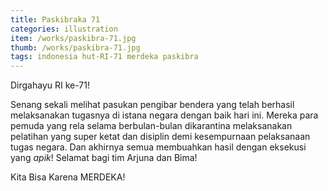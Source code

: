 ```yaml
---
title: Paskibraka 71
categories: illustration
item: /works/paskibra-71.jpg
thumb: /works/paskibra-71.jpg
tags: indonesia hut-RI-71 merdeka paskibra
---
```

Dirgahayu RI ke-71!

Senang sekali melihat pasukan pengibar bendera yang telah berhasil melaksanakan tugasnya di istana negara dengan baik hari ini. Mereka para pemuda yang rela selama berbulan-bulan dikarantina melaksanakan pelatihan yang super ketat dan disiplin demi kesempurnaan pelaksanaan tugas negara. Dan akhirnya semua membuahkan hasil dengan eksekusi yang *apik*! Selamat bagi tim Arjuna dan Bima!

Kita Bisa Karena MERDEKA!